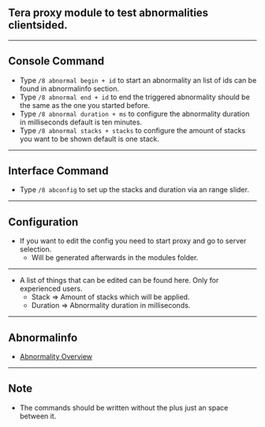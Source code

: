 ## Tera proxy module to test abnormalities clientsided.

---

## Console Command
- Type `/8 abnormal begin + id` to start an abnormality an list of ids can be found in abnormalinfo section.
- Type `/8 abnormal end + id` to end the triggered abnormality should be the same as the one you started before.
- Type `/8 abnormal duration + ms` to configure the abnormality duration in milliseconds default is ten minutes.
- Type `/8 abnormal stacks + stacks` to configure the amount of stacks you want to be shown default is one stack.

---

## Interface Command
- Type `/8 abconfig` to set up the stacks and duration via an range slider.

---

## Configuration
- If you want to edit the config you need to start proxy and go to server selection.
    - Will be generated afterwards in the modules folder.

---

- A list of things that can be edited can be found here. Only for experienced users.
	- Stack => Amount of stacks which will be applied.
    - Duration => Abnormality duration in milliseconds.

---

## Abnormalinfo
- [Abnormality Overview](https://github.com/neowutran/TeraDpsMeterData/tree/master/hotdot)

---

## Note
- The commands should be written without the plus just an space between it.
